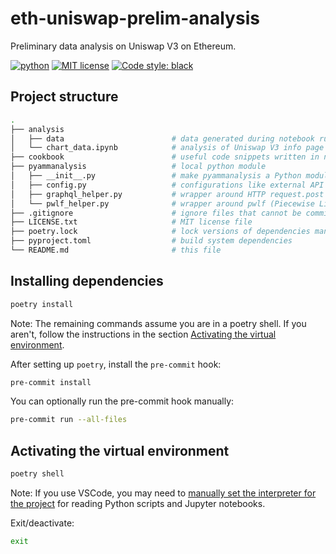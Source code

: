 # eth-uniswap-prelim-analysis
Preliminary data analysis on Uniswap V3 on Ethereum.

<!-- buttons -->
[![python](https://img.shields.io/badge/python-v3-brightgreen.svg)](https://www.python.org/)
[![MIT license](https://img.shields.io/badge/license-MIT-brightgreen.svg)](https://opensource.org/licenses/MIT)
[![Code style: black](https://img.shields.io/badge/code%20style-black-000000.svg)](https://github.com/psf/black)

## Project structure
```bash
.
├── analysis
│   ├── data                        # data generated during notebook run (gitignored)
│   └── chart_data.ipynb            # analysis of Uniswap V3 info page chart data
├── cookbook                        # useful code snippets written in notebooks
├── pyammanalysis                   # local python module
│   ├── __init__.py                 # make pyammanalysis a Python module
│   ├── config.py                   # configurations like external API URL
│   ├── graphql_helper.py           # wrapper around HTTP request.post to the subgraph URL
│   └── pwlf_helper.py              # wrapper around pwlf (Piecewise Linear Fit) package
├── .gitignore                      # ignore files that cannot be committed to Git
├── LICENSE.txt                     # MIT license file
├── poetry.lock                     # lock versions of dependencies managed by poetry
├── pyproject.toml                  # build system dependencies
└── README.md                       # this file
```

## Installing dependencies
```bash
poetry install
```
Note: The remaining commands assume you are in a poetry shell. If you aren't, follow the instructions in the section [Activating the virtual environment](#activating-the-virtual-environment).

After setting up `poetry`, install the `pre-commit` hook:
```bash
pre-commit install
```

You can optionally run the pre-commit hook manually:
```bash
pre-commit run --all-files
```

## Activating the virtual environment
```bash
poetry shell
```
Note: If you use VSCode, you may need to [manually set the interpreter for the project](https://code.visualstudio.com/docs/python/environments#_manually-specify-an-interpreter) for reading Python scripts and Jupyter notebooks.

Exit/deactivate:
```bash
exit
```
